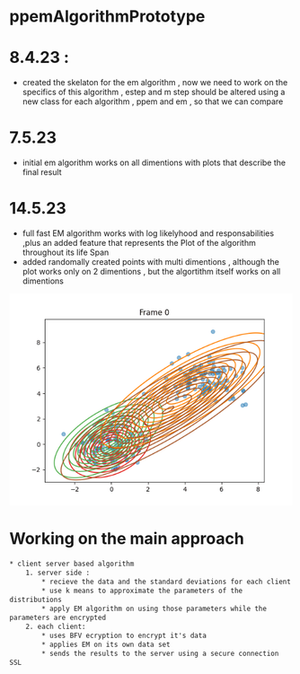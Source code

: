 # ppemAlgorithmPrototype

# 8.4.23 :
  * created the skelaton for the em algorithm , now we need to work on the specifics of this algorithm , estep and m step should be altered using a new class for each algorithm , ppem and em , so that we can compare
 
# 7.5.23
  * initial em algorithm works on all dimentions with plots that describe the final result
# 14.5.23
  * full fast EM algorithm works with log likelyhood and responsabilities ,plus an added feature that represents the Plot of the algorithm throughout its life Span 
  * added randomally created points with multi dimentions , although the plot works only on 2 dimentions , but the algortithm itself works on all dimentions 

![](Results/PlotOfClustures.gif)

# Working on the main approach
    * client server based algorithm
        1. server side :
            * recieve the data and the standard deviations for each client 
            * use k means to approximate the parameters of the distributions 
            * apply EM algorithm on using those parameters while the parameters are encrypted
        2. each client:
            * uses BFV ecryption to encrypt it's data 
            * applies EM on its own data set 
            * sends the results to the server using a secure connection SSL 
            